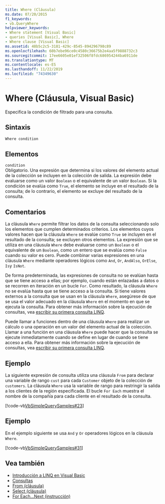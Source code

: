 ```yaml
---
title: Where (Cláusula)
ms.date: 07/20/2015
f1_keywords:
- vb.QueryWhere
helpviewer_keywords:
- Where statement [Visual Basic]
- queries [Visual Basic], Where
- Where clause [Visual Basic]
ms.assetid: 48b5c2c5-3181-429c-8545-894296798c89
ms.openlocfilehash: 60b7ebe96ce0c4580c36675b2e4aa5f9888732c3
ms.sourcegitcommit: 17ee6605e01ef32506f8fdc686954244ba6911de
ms.translationtype: MT
ms.contentlocale: es-ES
ms.lasthandoff: 11/22/2019
ms.locfileid: "74349630"
---
```

# <a name="where-clause-visual-basic"></a>Where (Cláusula, Visual Basic)
Especifica la condición de filtrado para una consulta.  
  
## <a name="syntax"></a>Sintaxis  
  
```vb  
Where condition  
```  
  
## <a name="parts"></a>Elementos  
 `condition`  
 Obligatorio. Una expresión que determina si los valores del elemento actual de la colección se incluyen en la colección de salida. La expresión debe evaluarse como un valor `Boolean` o el equivalente de un valor `Boolean`. Si la condición se evalúa como `True`, el elemento se incluye en el resultado de la consulta; de lo contrario, el elemento se excluye del resultado de la consulta.  
  
## <a name="remarks"></a>Comentarios  
 La cláusula `Where` permite filtrar los datos de la consulta seleccionando solo los elementos que cumplen determinados criterios. Los elementos cuyos valores hacen que la cláusula `Where` se evalúe como `True` se incluyen en el resultado de la consulta; se excluyen otros elementos. La expresión que se utiliza en una cláusula `Where` debe evaluarse como un `Boolean` o el equivalente de un `Boolean`, como un entero que se evalúa como `False` cuando su valor es cero. Puede combinar varias expresiones en una cláusula `Where` mediante operadores lógicos como `And`, `Or`, `AndAlso`, `OrElse`, `Is`y `IsNot`.  
  
 De forma predeterminada, las expresiones de consulta no se evalúan hasta que se tiene acceso a ellas; por ejemplo, cuando están enlazadas a datos o se recorren en iteración en un bucle `For`. Como resultado, la cláusula `Where` no se evalúa hasta que se tiene acceso a la consulta. Si tiene valores externos a la consulta que se usan en la cláusula `Where`, asegúrese de que se usa el valor adecuado en la cláusula `Where` en el momento en que se ejecuta la consulta. Para obtener más información sobre la ejecución de consultas, vea [escribir su primera consulta LINQ](../../../visual-basic/programming-guide/concepts/linq/writing-your-first-linq-query.md).  
  
 Puede llamar a funciones dentro de una cláusula `Where` para realizar un cálculo o una operación en un valor del elemento actual de la colección. Llamar a una función en una cláusula `Where` puede hacer que la consulta se ejecute inmediatamente cuando se define en lugar de cuando se tiene acceso a ella. Para obtener más información sobre la ejecución de consultas, vea [escribir su primera consulta LINQ](../../../visual-basic/programming-guide/concepts/linq/writing-your-first-linq-query.md).  
  
## <a name="example"></a>Ejemplo  
 La siguiente expresión de consulta utiliza una cláusula `From` para declarar una variable de rango `cust` para cada `Customer` objeto de la colección de `customers`. La cláusula `Where` usa la variable de rango para restringir la salida a los clientes de la región especificada. El bucle `For Each` muestra el nombre de la compañía para cada cliente en el resultado de la consulta.  
  
 [!code-vb[VbSimpleQuerySamples#23](~/samples/snippets/visualbasic/VS_Snippets_VBCSharp/VbSimpleQuerySamples/VB/QuerySamples1.vb#23)]  
  
## <a name="example"></a>Ejemplo  
 En el ejemplo siguiente se usa `And` y `Or` operadores lógicos en la cláusula `Where`.  
  
 [!code-vb[VbSimpleQuerySamples#31](~/samples/snippets/visualbasic/VS_Snippets_VBCSharp/VbSimpleQuerySamples/VB/QuerySamples1.vb#31)]  
  
## <a name="see-also"></a>Vea también

- [Introducción a LINQ en Visual Basic](../../../visual-basic/programming-guide/language-features/linq/introduction-to-linq.md)
- [Consultas](../../../visual-basic/language-reference/queries/index.md)
- [From (cláusula)](../../../visual-basic/language-reference/queries/from-clause.md)
- [Select (cláusula)](../../../visual-basic/language-reference/queries/select-clause.md)
- [For Each...Next (instrucción)](../../../visual-basic/language-reference/statements/for-each-next-statement.md)
